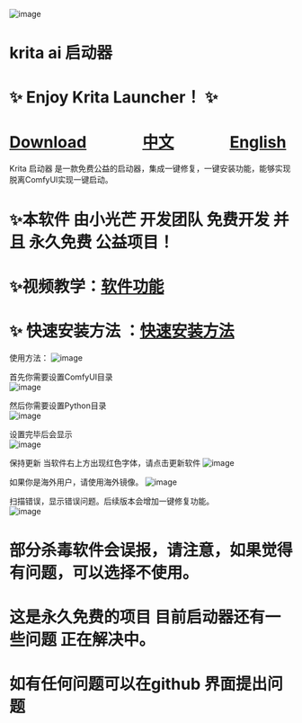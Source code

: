 ![image](https://github.com/user-attachments/assets/76373428-051d-4e3f-83b6-cdb7b8b9cd2e)


# krita ai 启动器

# ✨ Enjoy Krita Launcher！ ✨


# [Download](https://github.com/guijiaosir/Krita-Ai/releases)      &nbsp;&nbsp;&nbsp;&nbsp; &nbsp;&nbsp;&nbsp;&nbsp;&nbsp;&nbsp;&nbsp;&nbsp;          [中文](README.md)           &nbsp;&nbsp;&nbsp;&nbsp; &nbsp;&nbsp;&nbsp;&nbsp;&nbsp;&nbsp;&nbsp;&nbsp;                   [English](README.en.md)    

Krita 启动器 是一款免费公益的启动器，集成一键修复，一键安装功能，能够实现脱离ComfyUI实现一键启动。

# ✨本软件 由小光芒 开发团队 免费开发 并且 永久免费 公益项目！

# ✨视频教学：[软件功能](https://www.youtube.com/watch?v=f2SXQRMx9cw)

# ✨ 快速安装方法 ：[快速安装方法](https://youtu.be/3rAN-iwhPHk)

使用方法：
![image](https://github.com/user-attachments/assets/d0864de4-d926-4a1f-9601-ae4e5f8e8179)

首先你需要设置ComfyUI目录  
![image](https://github.com/user-attachments/assets/c3c024ae-5e54-4ddd-9114-f4a74f6e74d8)

然后你需要设置Python目录  
![image](https://github.com/user-attachments/assets/e53351af-da70-4b76-80aa-d060232c650e)

设置完毕后会显示  
![image](https://github.com/user-attachments/assets/a60e8a73-0f9e-450d-b54d-9d93c5bbccc0)

保持更新  当软件右上方出现红色字体，请点击更新软件
![image](https://github.com/user-attachments/assets/39417113-816b-4ead-91c0-6d8e430ba692)


如果你是海外用户，请使用海外镜像。
![image](https://github.com/user-attachments/assets/f4c0551b-1522-4d1d-a3f9-9c5b21fe1bdb)


扫描错误，显示错误问题。后续版本会增加一键修复功能。  
![image](https://github.com/user-attachments/assets/c9b4c362-dbf0-463b-9406-31d08f2938ba)


# 部分杀毒软件会误报，请注意，如果觉得有问题，可以选择不使用。

# 这是永久免费的项目 目前启动器还有一些问题 正在解决中。

# 如有任何问题可以在github 界面提出问题







